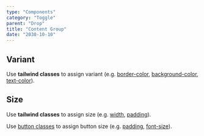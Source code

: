 ```yaml
---
type: "Components"
category: "Toggle"
parent: "Drop"
title: "Content Group"
date: "2030-10-10"
---
```


## Variant

Use **tailwind classes** to assign variant (e.g. [border-color](https://tailwindcss.com/docs/border-color), [background-color](https://tailwindcss.com/docs/background-color), [text-color](https://tailwindcss.com/docs/text-color)).

<demo>
  <demoinline src="demos/components/drop/group-variant">
  </demoinline>
</demo>

## Size

Use **tailwind classes** to assign size (e.g. [width](https://tailwindcss.com/docs/width), [padding](https://tailwindcss.com/docs/padding)).

Use [button classes](/components/button/content#size) to assign button size (e.g. [padding](https://tailwindcss.com/docs/padding), [font-size](https://tailwindcss.com/docs/font-size)).

<demo>
  <demoinline src="demos/components/drop/group-size">
  </demoinline>
</demo>
